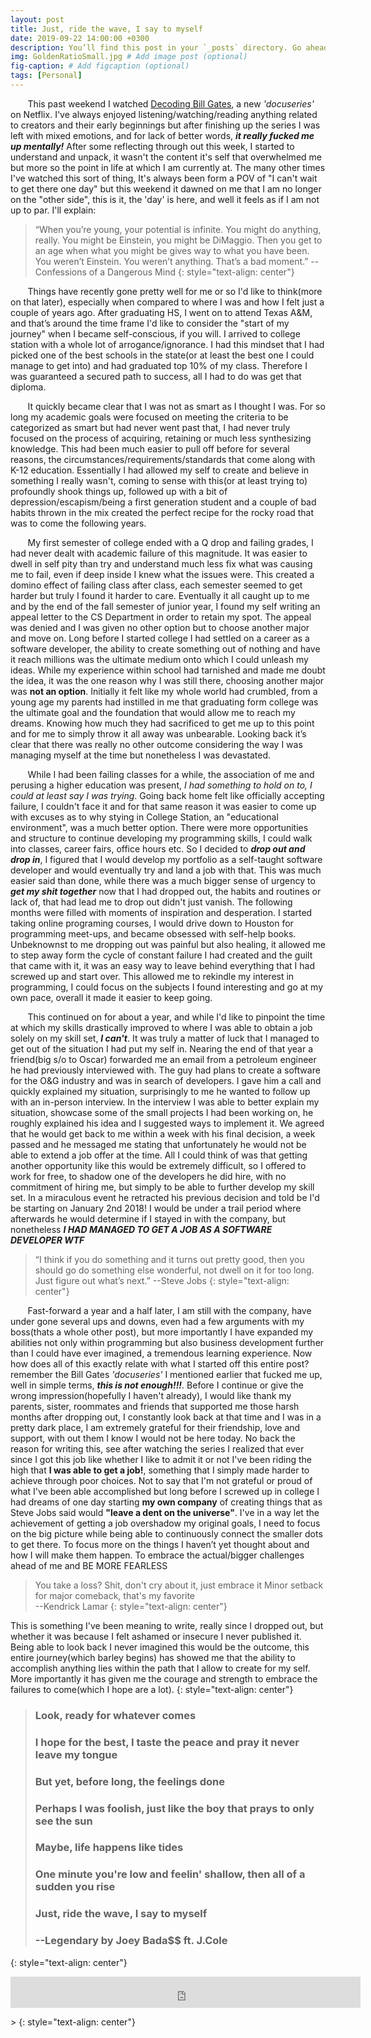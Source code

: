 ```yaml
---
layout: post
title: Just, ride the wave, I say to myself
date: 2019-09-22 14:00:00 +0300
description: You’ll find this post in your `_posts` directory. Go ahead and edit it and re-build the site to see your changes. # Add post description (optional)
img: GoldenRatioSmall.jpg # Add image post (optional)
fig-caption: # Add figcaption (optional)
tags: [Personal]
---
```


&nbsp;&nbsp;&nbsp;&nbsp;&nbsp;&nbsp; This past weekend I watched [Decoding Bill Gates](https://www.netflix.com/title/80184771?source=35), a new *'docuseries'* on Netflix. I've always enjoyed listening/watching/reading anything related to creators and their early beginnings but after finishing up the series I was left with mixed emotions, and for lack of better words, ***it really fucked me up mentally!*** After some reflecting through out this week, I started to understand and unpack, it wasn't the content it's self that overwhelmed me but more so the point in life at which I am currently at. The many other times I've watched this sort of thing, It's always been form a POV of "I can't wait to get there one day" but this weekend it dawned on me that I am no longer on the "other side", this is it, the 'day' is here, and well it feels as if I am not up to par. I'll explain: 

> “When you’re young, your potential is infinite. You might do anything, really. You might be Einstein, you might be DiMaggio. Then you get to an age when what you might be gives way to what you have been. You weren’t Einstein. You weren’t anything. That’s a bad moment.” --Confessions of a Dangerous Mind
{: style="text-align: center"}

&nbsp;&nbsp;&nbsp;&nbsp;&nbsp;&nbsp; Things have recently gone pretty well for me or so I'd like to think(more on that later), especially when compared to where I was and how I felt just a couple of years ago. After graduating HS, I went on to attend Texas A&M, and that’s around the time frame I'd like to consider the "start of my journey" when I became self-conscious, if you will. I arrived to college station with a whole lot of arrogance/ignorance. I had this mindset that I had picked one of the best schools in the state(or at least the best one I could manage to get into) and had graduated top 10% of my class. Therefore I was guaranteed a secured path to success, all I had to do was get that diploma. 

&nbsp;&nbsp;&nbsp;&nbsp;&nbsp;&nbsp; It quickly became clear that I was not as smart as I thought I was. For so long my academic goals were focused on meeting the criteria to be categorized as smart but had never went past that, I had never truly focused on the process of acquiring, retaining or much less synthesizing knowledge.
This had been much easier to pull off before for several reasons, the circumstances/requirements/standards that come along with K-12 education. Essentially I had allowed my self to create and believe in something I really wasn't, coming to sense with this(or at least trying to) profoundly shook things up, followed up with a bit of depression/escapism/being a first generation student and a couple of bad habits thrown in the mix created the perfect recipe for the rocky road that was to come the following years. 

&nbsp;&nbsp;&nbsp;&nbsp;&nbsp;&nbsp; My first semester of college ended with a Q drop and failing grades, I had never dealt with academic failure of this magnitude. It was easier to dwell in self pity than try and understand much less fix what was causing me to fail, even if deep inside I knew what the issues were. This created a domino effect of failing class after class, each semester seemed to get harder but truly I found it harder to care. Eventually it all caught up to me and by the end of the fall semester of junior year, I found my self writing an appeal letter to the CS Department in order to retain my spot. The appeal was denied and I was given no other option but to choose another major and move on. Long before I started college I had settled on a career as a software developer, the ability to create something out of nothing and have it reach millions was the ultimate medium onto which I could unleash my ideas. While my experience within school had tarnished and made me doubt the idea, it was the one reason why I was still there, choosing another major was **not an option**. Initially it felt like my whole world had crumbled, from a young age my parents had instilled in me that graduating form college was the ultimate goal and the foundation that would allow me to reach my dreams. Knowing how much they had sacrificed to get me up to this point and for me to simply throw it all away was unbearable. Looking back it’s clear that there was really no other outcome considering the way I was managing myself at the time but nonetheless I was devastated. 

&nbsp;&nbsp;&nbsp;&nbsp;&nbsp;&nbsp; While I had been failing classes for a while, the association of me and perusing a higher education was present, *I had something to hold on to, I could at least say I was trying*. Going back home felt like officially accepting failure, I couldn't face it and for that same reason it was easier to come up with excuses as to why stying in College Station, an "educational environment", was a much better option. There were more opportunities and structure to continue developing my programming skills, I could walk into classes, career fairs, office hours etc. So I decided to ***drop out and drop in***, I figured that I would develop my portfolio as a self-taught software developer and would eventually try and land a job with that. This was much easier said than done, while there was a much bigger sense of urgency to ***get my shit together*** now that I had dropped out, the habits and routines or lack of, that had lead me to drop out didn't just vanish. The following months were filled with moments of inspiration and desperation. I started taking online programing courses, I would drive down to Houston for programming meet-ups, and became obsessed with self-help books. Unbeknownst to me dropping out was painful but also healing, it allowed me to step away form the cycle of constant failure I had created and the guilt that came with it, it was an easy way to leave behind everything that I had screwed up and start over. This allowed me to rekindle my interest in programming, I could focus on the subjects I found interesting and go at my own pace, overall it made it easier to keep going. 

&nbsp;&nbsp;&nbsp;&nbsp;&nbsp;&nbsp; This continued on for about a year, and while I'd like to pinpoint the time at which my skills drastically improved to where I was able to obtain a job solely on my skill set,  ***I can't***. It was truly a matter of luck that I managed to get out of the situation I had put my self in. Nearing the end of that year a friend(big s/o to Oscar) forwarded me an email from a petroleum engineer he had previously interviewed with. The guy had plans to create a software for the O&G industry and was in search of developers. I gave him a call and quickly explained my situation, surprisingly to me he wanted to follow up with an in-person interview. In the interview I was able to better explain my situation, showcase some of the small projects I had been working on, he roughly explained his idea and I suggested ways to implement it. We agreed that he would get back to me within a week with his final decision, a week passed and he messaged me stating that unfortunately he would not be able to extend a job offer at the time. All I could think of was that getting another opportunity like this would be extremely difficult, so I offered to work for free, to shadow one of the developers he did hire, with no commitment of hiring me, but simply to be able to further develop my skill set. In a miraculous event he retracted his previous decision and told be I'd be starting on January 2nd 2018! I would be under a trail period where afterwards he would determine if I stayed in with the company, but nonetheless ***I HAD MANAGED TO GET A JOB AS A SOFTWARE DEVELOPER WTF***

> “I think if you do something and it turns out pretty good, then you should go do something else wonderful, not dwell on it for too long. Just figure out what’s next.” --Steve Jobs
{: style="text-align: center"}

&nbsp;&nbsp;&nbsp;&nbsp;&nbsp;&nbsp; Fast-forward a year and a half later, I am still with the company, have under gone several ups and downs, even had a few arguments with my boss(thats a whole other post), but more importantly I have expanded my abilities not only within programming but also business development further than I could have ever imagined, a tremendous learning experience. Now how does all of this exactly relate with what I started off this entire post? remember the Bill Gates *'docuseries'* I mentioned earlier that fucked me up, well in simple terms, ***this is not enough!!!***. Before I continue or give the wrong impression(hopefully I haven't already), I would like thank my parents, sister, roommates and friends that supported me those harsh months after dropping out, I constantly look back at that time and I was in a pretty dark place, I am extremely grateful for their friendship, love and support, with out them I know I would not be here today. No back the reason for writing this, see after watching the series I realized that ever since I got this job like whether I like to admit it or not I've been riding the high that **I was able to get a job!**, something that I simply made harder to achieve through poor choices. Not to say that I'm not grateful or proud of what I've been able accomplished but long before I screwed up in college I had dreams of one day starting **my own company** of creating things that as Steve Jobs said would **"leave a dent on the universe"**. I've in a way let the achievement of getting a job overshadow my original goals, I need to focus on the big picture while being able to continuously connect the smaller dots to get there. To focus more on the things I haven’t yet thought about and how I will make them happen. To embrace the actual/bigger challenges ahead of me and BE MORE FEARLESS 

> You take a loss? Shit, don't cry about it, just embrace it
Minor setback for major comeback, that's my favorite  
--Kendrick Lamar
{: style="text-align: center"}

This is something I've been meaning to write, really since I dropped out, but whether it was because I felt ashamed or insecure I never published it. Being able to look back I never imagined this would be the outcome, this entire journey(which barley begins) has showed me that the ability to accomplish anything lies within the path that I allow to create for my self. More importantly it has given me the courage and strength to embrace the failures to come(which I hope are a lot).
{: style="text-align: center"}

> ### Look, ready for whatever comes
> ### I hope for the best, I taste the peace and pray it never leave my tongue
> ### But yet, before long, the feelings done
> ### Perhaps I was foolish, just like the boy that prays to only see the sun
> ### Maybe, life happens like tides
> ### One minute you're low and feelin' shallow, then all of a sudden you rise
> ### Just, ride the wave, I say to myself
> ### --Legendary by Joey Bada$$ ft. J.Cole 
{: style="text-align: center"}



<p align="center"><iframe width="560" height="50" src="https://www.youtube.com/embed/_IGl8Mah_0I?start=143" frameborder="0" allow="accelerometer; autoplay; encrypted-media; gyroscope; picture-in-picture" allowfullscreen="false"></iframe></p>>
{: style="text-align: center"}